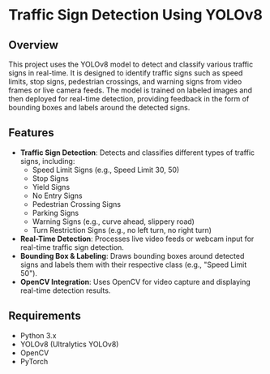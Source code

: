 # Traffic Sign Detection Using YOLOv8

## Overview

This project uses the YOLOv8 model to detect and classify various traffic signs in real-time. It is designed to identify traffic signs such as speed limits, stop signs, pedestrian crossings, and warning signs from video frames or live camera feeds. The model is trained on labeled images and then deployed for real-time detection, providing feedback in the form of bounding boxes and labels around the detected signs.

## Features

- **Traffic Sign Detection**: Detects and classifies different types of traffic signs, including:
  - Speed Limit Signs (e.g., Speed Limit 30, 50)
  - Stop Signs
  - Yield Signs
  - No Entry Signs
  - Pedestrian Crossing Signs
  - Parking Signs
  - Warning Signs (e.g., curve ahead, slippery road)
  - Turn Restriction Signs (e.g., no left turn, no right turn)
- **Real-Time Detection**: Processes live video feeds or webcam input for real-time traffic sign detection.
- **Bounding Box & Labeling**: Draws bounding boxes around detected signs and labels them with their respective class (e.g., "Speed Limit 50").
- **OpenCV Integration**: Uses OpenCV for video capture and displaying real-time detection results.

## Requirements

- Python 3.x
- YOLOv8 (Ultralytics YOLOv8)
- OpenCV
- PyTorch
